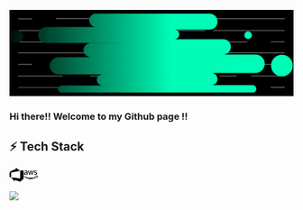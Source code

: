 <a href="https://www.linkedin.com/in/kamarajsivva/" rel="some text">![](https://github.com/ksivva/ksivva/blob/master/github_banner.gif)</a>

### Hi there!! Welcome to my Github page !!

## ⚡ Tech Stack
<img alt="Azure Pipelines" src="./azuredevops.svg" width="25" height="25" /><img alt="AWS" src="./amazonaws.svg" width="25" height="25" />

<img
  src="https://github-readme-stats.vercel.app/api?username=ksivva&count_private=true&icon_color=FD9047&custom_title=Kamaraj's+GitHub+Stats&show_icons=true&theme=dark&count_private=true"
/>
